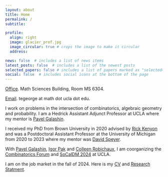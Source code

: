 ```yaml
---
layout: about
title: Home
permalink: /
subtitle: 

profile:
  align: right
  image: glacier_prof.jpg
  image_circular: true # crops the image to make it circular
  address:  

news: false  # includes a list of news items
latest_posts: false  # includes a list of the newest posts
selected_papers: false # includes a list of papers marked as "selected={true}"
social: false  # includes social icons at the bottom of the page
---
```

<p><a href='#'>Office</a>. Math Sciences Building, Room MS 6304.</p>
<p><a href='#'>Email</a>. tegeorge at math dot ucla dot edu.</p>

I work on problems in the intersection of combinatorics, algebraic geometry and probability. I am a Hedrick Assistant Adjunct Professor at UCLA where my mentor is [Pavel Galashin](https://www.math.ucla.edu/~galashin/). 

I received my PhD from Brown University in 2020 advised by [Rick Kenyon](https://gauss.math.yale.edu/~rwk25/) and was a Postdoctoral Assistant Professor at the University of Michigan from 2020 to 2023 where my mentor was [David Speyer](http://www-personal.umich.edu/~speyer/).

With [Pavel Galashin](https://www.math.ucla.edu/~galashin/), [Igor Pak](https://www.math.ucla.edu/~pak/) and [Colleen Robichaux](https://www.math.ucla.edu/~robichaux/), I am coorganizing the [Combinatorics Forum](https://www.math.ucla.edu/~galashin/ucla_comb_sem.html) and [SoCalDM 2024](https://sites.google.com/view/socaldm2024/home) at UCLA.

I am on the job market in the fall of 2024. Here is my [CV](CV.pdf) and [Research Statment](RS.pdf).
